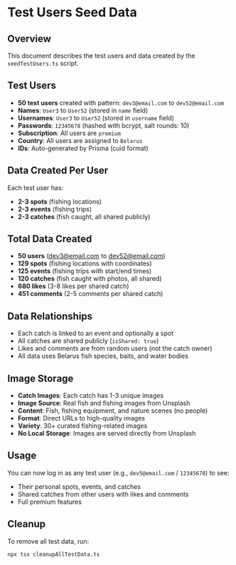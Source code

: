 # Test Users Seed Data

## Overview

This document describes the test users and data created by the `seedTestUsers.ts` script.

## Test Users

- **50 test users** created with pattern: `dev3@email.com` to `dev52@email.com`
- **Names**: `User3` to `User52` (stored in `name` field)
- **Usernames**: `User3` to `User52` (stored in `username` field)
- **Passwords**: `12345678` (hashed with bcrypt, salt rounds: 10)
- **Subscription**: All users are `premium`
- **Country**: All users are assigned to `Belarus`
- **IDs**: Auto-generated by Prisma (cuid format)

## Data Created Per User

Each test user has:

- **2-3 spots** (fishing locations)
- **2-3 events** (fishing trips)
- **2-3 catches** (fish caught, all shared publicly)

## Total Data Created

- **50 users** (dev3@email.com to dev52@email.com)
- **129 spots** (fishing locations with coordinates)
- **125 events** (fishing trips with start/end times)
- **120 catches** (fish caught with photos, all shared)
- **680 likes** (3-8 likes per shared catch)
- **451 comments** (2-5 comments per shared catch)

## Data Relationships

- Each catch is linked to an event and optionally a spot
- All catches are shared publicly (`isShared: true`)
- Likes and comments are from random users (not the catch owner)
- All data uses Belarus fish species, baits, and water bodies

## Image Storage

- **Catch Images**: Each catch has 1-3 unique images
- **Image Source**: Real fish and fishing images from Unsplash
- **Content**: Fish, fishing equipment, and nature scenes (no people)
- **Format**: Direct URLs to high-quality images
- **Variety**: 30+ curated fishing-related images
- **No Local Storage**: Images are served directly from Unsplash

## Usage

You can now log in as any test user (e.g., `dev5@email.com` / `12345678`) to see:

- Their personal spots, events, and catches
- Shared catches from other users with likes and comments
- Full premium features

## Cleanup

To remove all test data, run:

```bash
npx tsx cleanupAllTestData.ts
```
